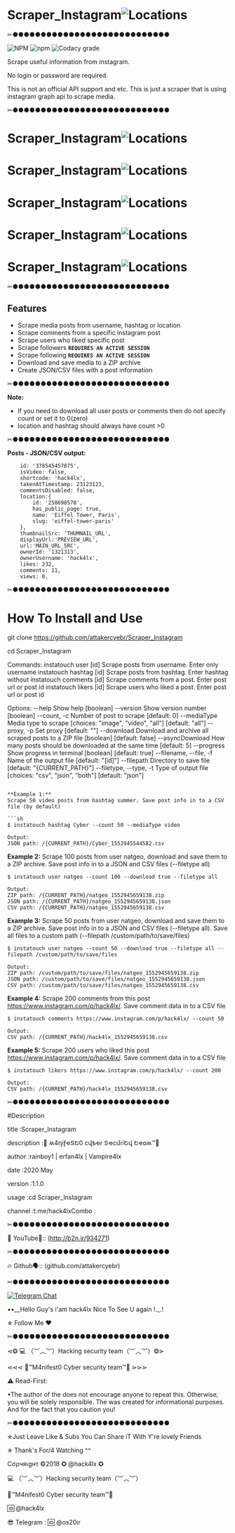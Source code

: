 # Scraper_Instagram![Locations](https://github.com/attakercyebr/haxk4lx_toolkit/blob/master/levlogo.png) 

✂●●●●●●●●●●●●●●●●●●●●●●●●●●●●

![NPM](https://img.shields.io/npm/l/instatouch.svg?style=for-the-badge) ![npm](https://img.shields.io/npm/v/instatouch.svg?style=for-the-badge) ![Codacy grade](https://img.shields.io/codacy/grade/037f8049f7e048a2b03a95fda8863f39.svg?style=for-the-badge)

Scrape useful information from instagram.

No login or password are required.

This is not an official API support and etc. This is just a scraper that is using instagram graph api to scrape media.

✂●●●●●●●●●●●●●●●●●●●●●●●●●●●●

# Scraper_Instagram![Locations](https://github.com/attakercyebr/Scraper_Instagram/blob/master/1.jpg) 

# Scraper_Instagram![Locations](https://github.com/attakercyebr/Scraper_Instagram/blob/master/2.jpg) 

# Scraper_Instagram![Locations](https://github.com/attakercyebr/Scraper_Instagram/blob/master/3.jpg) 

# Scraper_Instagram![Locations](https://github.com/attakercyebr/Scraper_Instagram/blob/master/4.jpg) 

# Scraper_Instagram![Locations](https://github.com/attakercyebr/Scraper_Instagram/blob/master/6.jpg) 


✂●●●●●●●●●●●●●●●●●●●●●●●●●●●●

## Features

-   Scrape media posts from username, hashtag or location
-   Scrape comments from a specific instagram post
-   Scrape users who liked specific post
-   Scrape followers **`REQUIRES AN ACTIVE SESSION`**
-   Scrape following **`REQUIRES AN ACTIVE SESSION`**
-   Download and save media to a ZIP archive
-   Create JSON/CSV files with a post information

✂●●●●●●●●●●●●●●●●●●●●●●●●●●●●

**Note:**

-   If you need to download all user posts or comments then do not specify count or set it to 0(zero)
-   location and hashtag should always have count >0

✂●●●●●●●●●●●●●●●●●●●●●●●●●●●●

**Posts - JSON/CSV output:**

```
    id: '378545457875',
    isVideo: false,
    shortcode: 'hack4lx',
    takenAtTimestamp: 23123123,
    commentsDisabled: false,
    location:{
        id: '258698578',
        has_public_page: true,
        name: 'Eiffel Tower, Paris',
        slug: 'eiffel-tower-paris'
    },
    thumbnailSrc: 'THUMNAIL_URL',
    displayUrl:'PREVIEW_URL',
    url:'MAIN_URL_SRC',
    ownerId: '1321313',
    ownerUsername: 'hack4lx',
    likes: 232,
    comments: 11,
    views: 0,
```
✂●●●●●●●●●●●●●●●●●●●●●●●●●●●●

# How To Install and Use

git clone https://github.com/attakercyebr/Scraper_Instagram

cd Scraper_Instagram

Commands:
  instatouch user [id]      Scrape posts from username. Enter only username
  instatouch hashtag [id]   Scrape posts from hashtag. Enter hashtag without
  instatouch comments [id]  Scrape comments from a post. Enter post url or post id
  instatouch likers [id]    Scrape users who liked a post. Enter post url or post id

Options:
  --help                  Show help                                    [boolean]
  --version               Show version number                          [boolean]
  --count, -c             Number of post to scrape                  [default: 0]
  --mediaType             Media type to scrape
                             [choices: "image", "video", "all"] [default: "all"]
  --proxy, -p             Set proxy                                [default: ""]
  --download              Download and archive all scraped posts to a ZIP file
                                                      [boolean] [default: false]
  --asyncDownload         How many posts should be downloaded at the same time
                                                                    [default: 5]
  --progress              Show progress in terminal    [boolean] [default: true]
  --filename, --file, -f  Name of the output file              [default: "[id]"]
  --filepath              Directory to save file
                                           [default: "{CURRENT_PATH}"]
  --filetype, --type, -t  Type of output file
                              [choices: "csv", "json", "both"] [default: "json"]
```

**Example 1:**
Scrape 50 video posts from hashtag summer. Save post info in to a CSV file (by default)

```sh
$ instatouch hashtag Cyber --count 50 --mediaType video

Output:
JSON path: /{CURRENT_PATH}/Cyber_1552945544582.csv
```

**Example 2:**
Scrape 100 posts from user natgeo, download and save them to a ZIP archive. Save post info in to a JSON and CSV files (--filetype all)

```
$ instatouch user natgeo --count 100 --download true --filetype all

Output:
ZIP path: /{CURRENT_PATH}/natgeo_1552945659138.zip
JSON path: /{CURRENT_PATH}/natgeo_1552945659138.json
CSV path: /{CURRENT_PATH}/natgeo_1552945659138.csv
```

**Example 3:**
Scrape 50 posts from user natgeo, download and save them to a ZIP archive. Save post info in to a JSON and CSV files (--filetype all). Save all files to a custom path (--filepath /custom/path/to/save/files)

```
$ instatouch user natgeo --count 50 --download true --filetype all --filepath /custom/path/to/save/files

Output:
ZIP path: /custom/path/to/save/files/natgeo_1552945659138.zip
JSON path: /custom/path/to/save/files/natgeo_1552945659138.json
CSV path: /custom/path/to/save/files/natgeo_1552945659138.csv
```

**Example 4:**
Scrape 200 comments from this post https://www.instagram.com/p/hack4lx/. Save comment data in to a CSV file

```
$ instatouch comments https://www.instagram.com/p/hack4lx/ --count 50

Output:
CSV path: /{CURRENT_PATH}/hack4lx_1552945659138.csv
```

**Example 5:**
Scrape 200 users who liked this post https://www.instagram.com/p/hack4lx/. Save comment data in to a CSV file

```
$ instatouch likers https://www.instagram.com/p/hack4lx/ --count 200

Output:
CSV path: /{CURRENT_PATH}/hack4lx_1552945659138.csv
```
✂●●●●●●●●●●●●●●●●●●●●●●●●●●●●

#Description

 title           :Scraper_Instagram
 
 description     :👊 ʍ4ղíƒҽՏԵ0 ϲվҍҽɾ ՏҽϲմɾíԵվ Եҽɑʍ™💪
 
 author          :rainboy1 | erfan4lx | Vampire4lx
 
 date            :2020 May
 
 version         :1.1.0
 
 usage           :cd Scraper_Instagram
 
 channel          :t.me/hack4lxCombo
 

✂●●●●●●●●●●●●●●●●●●●●●●●●●●●●

🦠 YouTube👣:: (http://b2n.ir/934271)

✂●●●●●●●●●●●●●●●●●●●●●●●●●●●●

🔥 Github🗣:: (github.com/attakercyebr)

✂●●●●●●●●●●●●●●●●●●●●●●●●●●●●

[![Telegram Chat](https://img.shields.io/badge/chat%20on-Telegram-blue.svg)](https://t.me/hack4lx)

••__Hello Guy's i'am hack4lx Nice To See U again !._.!

✯ Follow Me ♥

✂●●●●●●●●●●●●●●●●●●●●●●●●●●●●

⋖❂ 💻 （︶︿︶）Hacking security team（︶︿︶）❂⋗

⋖⋖⋖ 💢™M4nifest0 Cyber security team™💢 ⋗⋗⋗

⚠️ Read-First:

•The author of the does not encourage anyone to repeat this. Otherwise, you will be solely responsible. The was created for informational purposes. And for the fact that you caution you!

✂●●●●●●●●●●●●●●●●●●●●●●●●●●●●

✯Just Leave Like & Subs You Can Share iT With Y're lovely Friends

✯ Thank's For/4 Watching ^^

Cσρчяιgнτ ©2018 ✪ @hack4lx ✪

💻 （︶︿︶）Hacking security team（︶︿︶）

💢™M4nifest0 Cyber security team™💢

🆔 @hack4lx

😎 Telegram : 🆔 @os20ir
